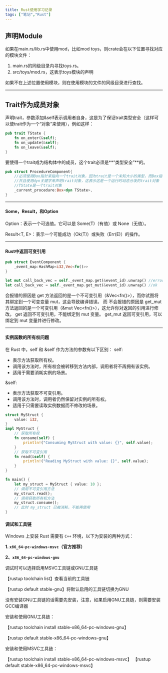 ```yaml
---
title: Rust使用学习记录
tags: ["笔记","Rust"]
---
```


## 声明Module

如果在main.rs/lib.rs中使用mod，比如mod toys，则crate会在以下位置寻找对应的模块文件：

1. main.rs的同级目录内寻找toys.rs。
2. src/toys/mod.rs，这表示toys模块的声明

如果不在上述位置使用模块，则在使用模块的文件的同级目录进行查找。

---

## Trait作为成员对象

声明trait，参数添加&self表示调用者自身，这是为了保证trait类型安全（这样可以使trait作为一个“对象”来使用），例如这样：

```rust
pub trait TState {
    fn on_enter(&self);
    fn on_update(&self);
    fn on_leave(&self);
}
```

要使得一个trait成为结构体中的成员，这个trait必须是**“类型安全”**的。

```rust
pub struct ProcedureComponent{
    //必须使用Box指针来指向一个trait对象，因为trait是一个未知大小的类型，而Box指针是一个固定大小的类型
    //并且使用dyn关键字来声明trait对象，这表示这是一个运行时动态分发的trait对象
    //TState是一个trait对象
    _current_procedure:Box<dyn TState>,
}
```

---

#### Some，Result，和Option

Option<T>：表示一个可选值。它可以是 Some(T)（有值）或 None（无值）。

Result<T, E>：表示一个可能成功（Ok(T)）或失败（Err(E)）的操作。

---

#### Rust中返回可变引用

```rust
pub struct EventComponent {
    _event_map:HashMap<i32,Vec<fn()>>
}

let mut call_back_vec = self._event_map.get(&event_id).unwrap() //error
let call_back_vec = self._event_map.get_mut(&event_id).unwrap() //ok
```

会报错的原因是 get 方法返回的是一个不可变引用（&Vec<fn()>），而你试图将其绑定到一个可变变量 mut，这会导致编译错误。  而  不会报错的原因是 get_mut 方法返回的是一个可变引用（&mut Vec<fn()>），这允许你对返回的引用进行修改。
get 返回不可变引用，不能绑定到 mut 变量。
get_mut 返回可变引用，可以绑定到 mut 变量并进行修改。

---

#### 实例函数的所有权问题

在 Rust 中，self 和 &self 作为方法的参数有以下区别：
self:

- 表示方法获取所有权。
- 调用该方法时，所有权会被转移到方法内部，调用者将不再拥有该实例。
- 适用于需要消耗实例的场景。

&self:

- 表示方法获取不可变引用。
- 调用该方法时，调用者仍然保留对实例的所有权。
- 适用于只需要读取实例数据而不修改的场景。

```rust
struct MyStruct {
    value: i32,
}
impl MyStruct {
    // 获取所有权
    fn consume(self) {
        println!("Consuming MyStruct with value: {}", self.value);
    }
    // 获取不可变引用
    fn read(&self) {
        println!("Reading MyStruct with value: {}", self.value);
    }
}

fn main() {
    let my_struct = MyStruct { value: 10 };
    // 调用不可变引用方法
    my_struct.read();
    // 调用获取所有权方法
    my_struct.consume();
    // 此时 my_struct 已被消耗，不能再使用
}
```



#### 调试和工具链

Windows 上安装 Rust 需要有 `C++` 环境，以下为安装的两种方式：

**1. `x86_64-pc-windows-msvc`（官方推荐）**

**2、`x86_64-pc-windows-gnu`**

调试时可以选择启用MSVC工具链或GNU工具链

【rustup toolchain list】查看当前的工具链

【rustup default stable-gnu】将默认启用的工具链切换为GNU

没有安装GNU工具链的话需要先安装，注意，如果启用GNU工具链，则需要安装GCC编译器

安装和使用GNU工具链：

【rustup toolchain install stable-x86_64-pc-windows-gnu】

【rustup default stable-x86_64-pc-windows-gnu】

安装和使用MSVC工具链：

【rustup toolchain install stable-x86_64-pc-windows-msvc】
【rustup default stable-x86_64-pc-windows-msvc】
